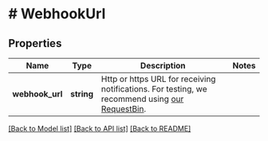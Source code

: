 # # WebhookUrl

## Properties

Name | Type | Description | Notes
------------ | ------------- | ------------- | -------------
**webhook_url** | **string** | Http or https URL for receiving notifications. For testing, we recommend using [our RequestBin](http://bin.1msg.io). |

[[Back to Model list]](../../README.md#models) [[Back to API list]](../../README.md#endpoints) [[Back to README]](../../README.md)
